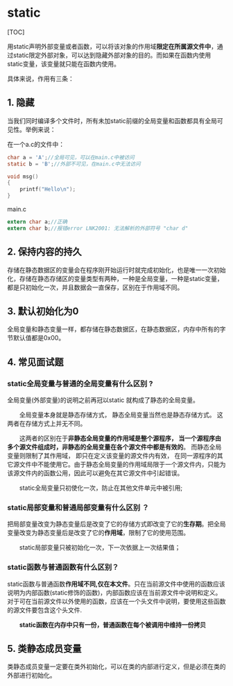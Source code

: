 # static 

[TOC]

用static声明外部变量或者函数，可以将该对象的作用域**限定在所属源文件中**，通过static限定外部对象，可以达到隐藏外部对象的目的。而如果在函数内使用static变量，该变量就只能在函数内使用。

具体来说，作用有三条：

## 1. 隐藏

当我们同时编译多个文件时，所有未加static前缀的全局变量和函数都具有全局可见性。举例来说：

在一个a.c的文件中：

```c
char a = 'A';//全局可见，可以在main.c中被访问
static b = 'B';//外部不可见，在main.c中无法访问

void msg()
{
    printf("Hello\n");
}
```

main.c

```c
extern char a;//正确
extern char b;//报错error LNK2001: 无法解析的外部符号 "char d"
```

## 2. 保持内容的持久

存储在静态数据区的变量会在程序刚开始运行时就完成初始化，也是唯一一次初始化，存储在静态存储区的变量类型有两种，一种是全局变量，一种是static变量，都是只初始化一次，并且数据会一直保存，区别在于作用域不同。



## 3. 默认初始化为0

全局变量和静态变量一样，都存储在静态数据区，在静态数据区，内存中所有的字节默认值都是0x00。



## 4. 常见面试题

### **static全局变量与普通的全局变量有什么区别 ?**

全局变量(外部变量)的说明之前再冠以static 就构成了静态的全局变量。

　　全局变量本身就是静态存储方式， 静态全局变量当然也是静态存储方式。 这两者在存储方式上并无不同。

　　这两者的区别在于**非静态全局变量的作用域是整个源程序， 当一个源程序由多个源文件组成时，非静态的全局变量在各个源文件中都是有效的**。 而静态全局变量则限制了其作用域， 即只在定义该变量的源文件内有效， 在同一源程序的其它源文件中不能使用它。由于静态全局变量的作用域局限于一个源文件内，只能为该源文件内的函数公用，因此可以避免在其它源文件中引起错误。 

　　static全局变量只初使化一次，防止在其他文件单元中被引用; 　 

### **static局部变量和普通局部变量有什么区别 ？**

把局部变量改变为静态变量后是改变了它的存储方式即改变了它的**生存期**。把全局变量改变为静态变量后是改变了它的**作用域**，限制了它的使用范围。  

　　static局部变量只被初始化一次，下一次依据上一次结果值； 　 

### **static函数与普通函数有什么区别？**

static函数与普通函数**作用域不同,仅在本文件**。只在当前源文件中使用的函数应该说明为内部函数(static修饰的函数)，内部函数应该在当前源文件中说明和定义。对于可在当前源文件以外使用的函数，应该在一个头文件中说明，要使用这些函数的源文件要包含这个头文件.

　　**static函数在内存中只有一份，普通函数在每个被调用中维持一份拷贝**



## 5. 类静态成员变量

类静态成员变量一定要在类外初始化，可以在类的内部进行定义，但是必须在类的外部进行初始化。